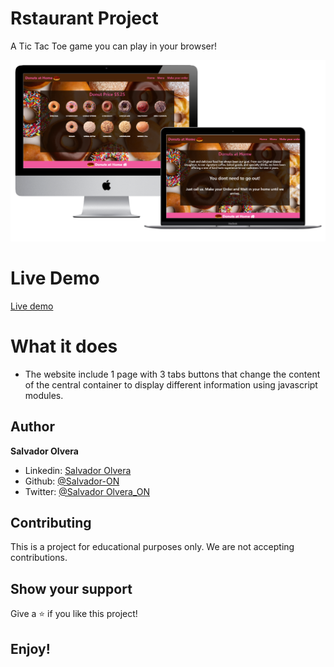 # Rstaurant  Project

A Tic Tac Toe game you can play in your browser!

![](dist/assets/media/Captura.PNG)

# Live Demo

[Live demo](https://github.com/peterrobert/Micro_reddit/issues/2)

# What it does

- The website include 1 page with 3 tabs buttons that change the content of the central container to display different information using javascript modules.


## Author

**Salvador Olvera**
- Linkedin: [Salvador Olvera](https://www.linkedin.com/in/salvador-olvera-n)
- Github: [@Salvador-ON](https://github.com/Salvador-ON)
- Twitter: [@Salvador Olvera_ON](https://twitter.com/Salvador_ON) 


## Contributing

This is a project for educational purposes only. We are not accepting contributions.

## Show your support

Give a ⭐️ if you like this project!

## Enjoy!